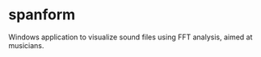 spanform
========

Windows application to visualize sound files using FFT analysis, aimed at musicians.
